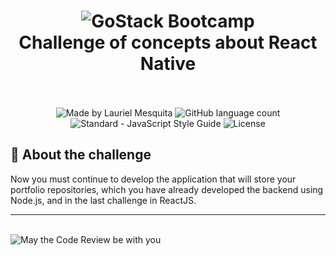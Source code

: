 <h1 align="center">
  <img alt="GoStack Bootcamp" src="https://res.cloudinary.com/laurielmesquita/image/upload/v1588590228/gostack_bootcamp_teytck.png" />
  <br>
  Challenge of concepts about React Native
  <br>
  <br>
</h1>

<p align="center">
  <img alt="Made by Lauriel Mesquita" src="https://img.shields.io/badge/made%20by-Lauriel%20Mesquita-%2304D361">

  <img alt="GitHub language count" src="https://img.shields.io/github/languages/count/laurielmesquita/desafio-conceitos-node?color=%2304D361">

  <img src="https://img.shields.io/badge/code_style-standard-brightgreen.svg" alt="Standard - JavaScript Style Guide">

  <img alt="License" src="https://img.shields.io/badge/license-MIT-%2304D361">
</p>

## 🚀 About the challenge

Now you must continue to develop the application that will store your portfolio repositories, which you have already developed the backend using Node.js, and in the last challenge in ReactJS.

---

<br>
<img alt="May the Code Review be with you" src="https://res.cloudinary.com/laurielmesquita/image/upload/v1588593832/code_review_sm_ihkixo.png" />

